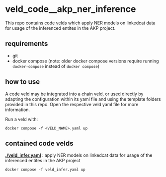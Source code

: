 # veld_code__akp_ner_inference

This repo contains [code velds](https://zenodo.org/records/13322913) which apply NER models on
linkedcat data for usage of the inferenced entites in the AKP project.

## requirements

- git
- docker compose (note: older docker compose versions require running `docker-compose` instead of 
  `docker compose`)

## how to use

A code veld may be integrated into a chain veld, or used directly by adapting the configuration 
within its yaml file and using the template folders provided in this repo. Open the respective veld 
yaml file for more information.

Run a veld with:
```
docker compose -f <VELD_NAME>.yaml up
```

## contained code velds

**[./veld_infer.yaml](./veld_infer.yaml)** : apply NER models on linkedcat data for usage of the inferenced entites in the AKP project
```
docker compose -f veld_infer.yaml up
```

